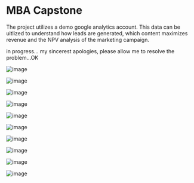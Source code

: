 # MBA Capstone

The project utilizes a demo google analytics account. This data can be uitlized to understand how leads are generated, which content maximizes revenue and the NPV analysis of the marketing campaign. 

in progress... my sincerest apologies, please allow me to resolve the problem...OK

![image](Slide1.JPG)

![image](Slide2.JPG)

![image](Slide3.JPG)

![image](Slide4.JPG)

![image](Slide5.JPG)

![image](Slide6.JPG)

![image](Slide7.JPG)

![image](Slide8.JPG)

![image](EthicsandExcellence.png)

![image](USCopyrightCertificate.png)


